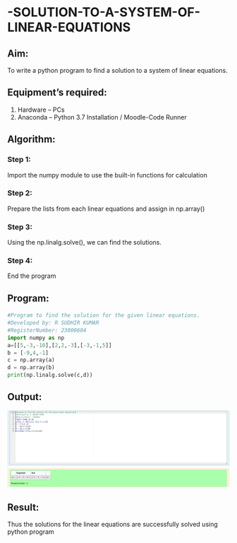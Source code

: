 # -SOLUTION-TO-A-SYSTEM-OF-LINEAR-EQUATIONS
## Aim:
To write a python program to find a solution to a system of linear equations.
## Equipment’s required:
1. 	Hardware – PCs
2. 	Anaconda – Python 3.7 Installation / Moodle-Code Runner
## Algorithm:
### Step 1: 
Import the numpy module to use the built-in functions for calculation
### Step 2: 
Prepare the lists from each linear equations and assign in np.array()
### Step 3: 
Using the np.linalg.solve(), we can find the solutions.
### Step 4: 
End the program
## Program:
```python
#Program to find the solution for the given linear equations.
#Developed by: R SUDHIR KUMAR
#RegisterNumber: 23000604
import numpy as np
a=[[5,-3,-10],[2,2,-3],[-3,-1,5]]
b = [-9,4,-1]
c = np.array(a)
d = np.array(b)
print(np.linalg.solve(c,d))
```
## Output:
![output](scr1.png)
## Result: 
Thus the solutions for the linear equations are successfully solved using python program

